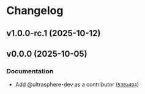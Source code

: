 # Changelog

## v1.0.0-rc.1 (2025-10-12)

## v0.0.0 (2025-10-05)

### Documentation

- Add @ultrasphere-dev as a contributor ([`530a494`](https://github.com/ultrasphere-dev/biem-helmholtz-2d/commit/530a4942d2cbd1fb67a255485797330b75f5ea55))
